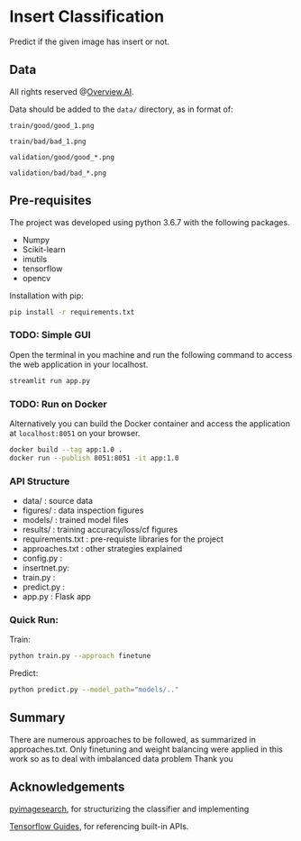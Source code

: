 
# Insert Classification
Predict if the given image has insert or not. 

## Data
All rights reserved @[Overview.AI](https://www.overview.ai).

Data should be added to the `data/` directory, as in format of:

`train/good/good_1.png`

`train/bad/bad_1.png`

`validation/good/good_*.png`

`validation/bad/bad_*.png`

## Pre-requisites

The project was developed using python 3.6.7 with the following packages.
- Numpy
- Scikit-learn
- imutils
- tensorflow
- opencv

Installation with pip:

```bash
pip install -r requirements.txt
```

### TODO: Simple GUI
Open the terminal in you machine and run the following command to access the web application in your localhost.
```bash
streamlit run app.py
```

### TODO: Run on Docker
Alternatively you can build the Docker container and access the application at `localhost:8051` on your browser.
```bash
docker build --tag app:1.0 .
docker run --publish 8051:8051 -it app:1.0
```
### API Structure
- data/ : source data
- figures/ : data inspection figures
- models/ : trained model files
- results/ : training accuracy/loss/cf figures
- requirements.txt : pre-requiste libraries for the project
- approaches.txt : other strategies explained
- config.py :
- insertnet.py:
- train.py :
- predict.py :
- app.py : Flask app

### Quick Run:
Train:
```bash
python train.py --approach finetune
```
Predict:
```bash
python predict.py --model_path="models/.."
```

## Summary
There are numerous approaches to be followed, as summarized in approaches.txt. 
Only finetuning and weight balancing were applied in this work so as to deal with imbalanced data problem
Thank you

## Acknowledgements

[pyimagesearch](https://pyimagesearch.com/), for structurizing the classifier and implementing

[Tensorflow Guides](https://www.tensorflow.org/guide), for referencing built-in APIs.



